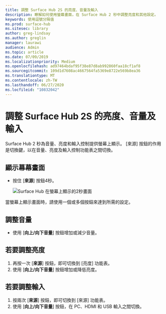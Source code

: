 ```yaml
---
title: 調整 Surface Hub 2S 的亮度、音量及輸入
description: 瞭解如何使用螢幕畫面，在 Surface Hub 2 秒中調整亮度和其他設定。
keywords: 使用逗號分隔值
ms.prod: surface-hub
ms.sitesec: library
author: greg-lindsay
ms.author: greglin
manager: laurawi
audience: Admin
ms.topic: article
ms.date: 07/09/2019
ms.localizationpriority: Medium
ms.openlocfilehash: ad97464bdaf95f38e87d8ab992860faa18cf1af8
ms.sourcegitcommit: 109d1d7608ac4667564fa5369e8722e569b8ea36
ms.translationtype: MT
ms.contentlocale: zh-TW
ms.lasthandoff: 06/27/2020
ms.locfileid: "10832042"
---
```

# 調整 Surface Hub 2S 的亮度、音量及輸入

Surface Hub 2 秒為音量、亮度和輸入控制提供螢幕上顯示。 [來源] 按鈕的作用是切換鍵，以在音量、亮度及輸入控制功能表之間切換。

## 顯示幕幕畫面

- 按住 [**來源**] 按鈕4秒。

  ![Surface Hub 在螢幕上顯示的2秒畫面](images/sh2-onscreen-display.png)<br>

 當螢幕上顯示畫面時，請使用一個或多個按鈕來達到所需的設定。
 
## 調整音量

- 使用 [**向上/向下音量**] 按鈕增加或減少音量。

## 若要調整亮度

1. 再按一次 [**來源**] 按鈕，即可切換到 [亮度] 功能表。
2. 使用 [**向上/向下音量**] 按鈕增加或降低亮度。

## 若要調整輸入

1. 按兩次 [**來源**] 按鈕，即可切換到 [來源] 功能表。
2. 使用 [**向上/向下音量**] 按鈕，在 PC、HDMI 和 USB 輸入之間切換。
